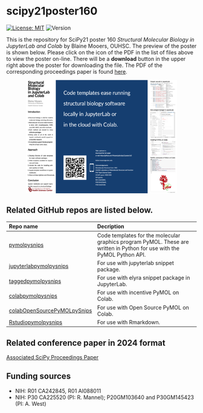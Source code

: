 # scipy21poster160
[![License: MIT](https://img.shields.io/badge/License-MIT-blue.svg)](https://opensource.org/licenses/MIT)
![Version](https://img.shields.io/static/v1?label=scipy21poster160&message=0.1&color=brightcolor)


This is the repository for SciPy21 poster 160 *Structural Molecular Biology in JupyterLab and Colab* by Blaine Mooers, OUHSC. 
The preview of the poster is shown below. 
Please click on the icon of the PDF in the list of files above to view the poster on-line.
There will be a **download** button in the upper right above the poster for downloading the file. 
The PDF of the corresponding proceedings paper is found [here](http://conference.scipy.org.s3-website-us-east-1.amazonaws.com/proceedings/scipy2021/blaine_mooers.html).


<p align="center"><img src="./poster.png" alt="HTML5 Icon" style="width:400px;height:300px;"></p>



## Related GitHub repos are listed below.

| Repo name              | Decription                                               |
|:---------------------- | :------------------------------------------------------- |
|[pymolpysnips](https://github.com/MooersLab/pymolpysnips)             | Code templates for the molecular graphics program PyMOL. These are written in Python for use with the PyMOL Python API. |
| [jupyterlabpymolpysnips](https://github.com/MooersLab/jupyterlabpymolpysnips) | For use with jupyterlab snippet package.  |
| [taggedpymolpysnips](https://github.com/MooersLab/taggedpymolpysnips) | For use with elyra snippet package in JupyterLab.  |
| [colabpymolpysnips](https://github.com/MooersLab/colabpymolpysnips) | For use with incentive PyMOL on Colab.  |
| [colabOpenSourcePyMOLpySnips](https://github.com/MooersLab/colabOpenSourcePyMOLpySnips) | For use with Open Source PyMOL on Colab.|
| [Rstudiopymolpysnips](https://github.com/MooersLab/rstudiopymolpysnips) | For use with Rmarkdown.  |

## Related conference paper in 2024 format

[Associated SciPy Proceedings Paper](https://proceedings.scipy.org/articles/018ef0b4-06a8-7712-b2d9-b2681cf7e72c)

## Funding sources

- NIH: R01 CA242845, R01 AI088011
- NIH: P30 CA225520 (PI: R. Mannel); P20GM103640 and P30GM145423 (PI: A. West)

